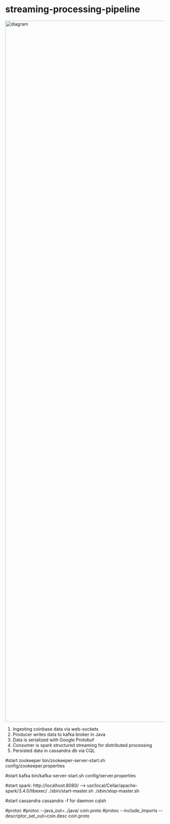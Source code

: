 <h1>streaming-processing-pipeline</h1>

<img width="2211" alt="diagram" src="https://github.com/nathanembaye/coinbase-pipeline/assets/62483081/295e72d4-8372-4f2c-89bf-dd706909fbd5">

1. Ingesting coinbase data via web-sockets
2. Producer writes data to kafka broker in Java
3. Data is serialized with Google Protobuf
3. Consumer is spark structured streaming for distributed processing
4. Persisted data in cassandra db via CQL


#start zookeeper
bin/zookeeper-server-start.sh config/zookeeper.properties

#start kafka
bin/kafka-server-start.sh config/server.properties

#start spark: http://localhost:8080/ --> usr/local/Cellar/apache-spark/3.4.0/libexec/
./sbin/start-master.sh
./sbin/stop-master.sh


#start cassandra
cassandra -f for daemon
cqlsh


#protoc
#protoc --java_out=../java/ coin.proto
#protoc --include_imports --descriptor_set_out=coin.desc coin.proto
